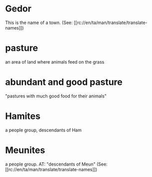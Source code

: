 # Gedor

This is the name of a town. (See: [[rc://en/ta/man/translate/translate-names]])

# pasture

an area of land where animals feed on the grass

# abundant and good pasture

"pastures with much good food for their animals"

# Hamites

a people group, descendants of Ham

# Meunites

a people group. AT: "descendants of Meun" (See: [[rc://en/ta/man/translate/translate-names]])